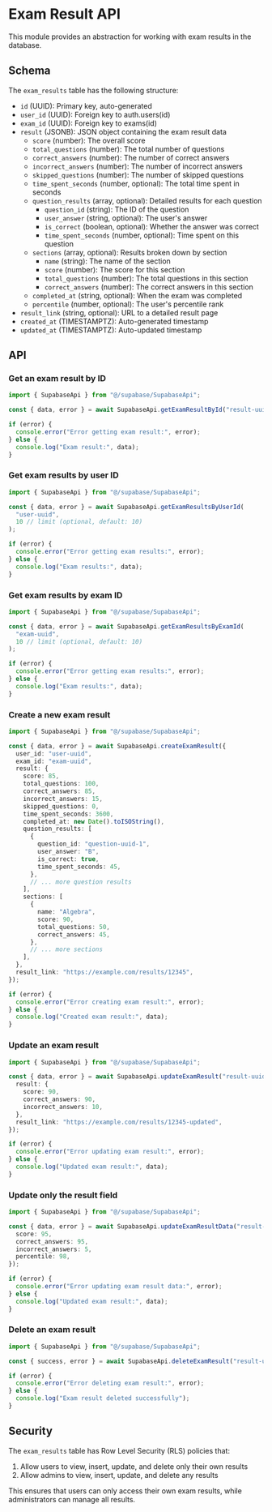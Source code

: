 # Exam Result API

This module provides an abstraction for working with exam results in the database.

## Schema

The `exam_results` table has the following structure:

- `id` (UUID): Primary key, auto-generated
- `user_id` (UUID): Foreign key to auth.users(id)
- `exam_id` (UUID): Foreign key to exams(id)
- `result` (JSONB): JSON object containing the exam result data
  - `score` (number): The overall score
  - `total_questions` (number): The total number of questions
  - `correct_answers` (number): The number of correct answers
  - `incorrect_answers` (number): The number of incorrect answers
  - `skipped_questions` (number): The number of skipped questions
  - `time_spent_seconds` (number, optional): The total time spent in seconds
  - `question_results` (array, optional): Detailed results for each question
    - `question_id` (string): The ID of the question
    - `user_answer` (string, optional): The user's answer
    - `is_correct` (boolean, optional): Whether the answer was correct
    - `time_spent_seconds` (number, optional): Time spent on this question
  - `sections` (array, optional): Results broken down by section
    - `name` (string): The name of the section
    - `score` (number): The score for this section
    - `total_questions` (number): The total questions in this section
    - `correct_answers` (number): The correct answers in this section
  - `completed_at` (string, optional): When the exam was completed
  - `percentile` (number, optional): The user's percentile rank
- `result_link` (string, optional): URL to a detailed result page
- `created_at` (TIMESTAMPTZ): Auto-generated timestamp
- `updated_at` (TIMESTAMPTZ): Auto-updated timestamp

## API

### Get an exam result by ID

```typescript
import { SupabaseApi } from "@/supabase/SupabaseApi";

const { data, error } = await SupabaseApi.getExamResultById("result-uuid");

if (error) {
  console.error("Error getting exam result:", error);
} else {
  console.log("Exam result:", data);
}
```

### Get exam results by user ID

```typescript
import { SupabaseApi } from "@/supabase/SupabaseApi";

const { data, error } = await SupabaseApi.getExamResultsByUserId(
  "user-uuid",
  10 // limit (optional, default: 10)
);

if (error) {
  console.error("Error getting exam results:", error);
} else {
  console.log("Exam results:", data);
}
```

### Get exam results by exam ID

```typescript
import { SupabaseApi } from "@/supabase/SupabaseApi";

const { data, error } = await SupabaseApi.getExamResultsByExamId(
  "exam-uuid",
  10 // limit (optional, default: 10)
);

if (error) {
  console.error("Error getting exam results:", error);
} else {
  console.log("Exam results:", data);
}
```

### Create a new exam result

```typescript
import { SupabaseApi } from "@/supabase/SupabaseApi";

const { data, error } = await SupabaseApi.createExamResult({
  user_id: "user-uuid",
  exam_id: "exam-uuid",
  result: {
    score: 85,
    total_questions: 100,
    correct_answers: 85,
    incorrect_answers: 15,
    skipped_questions: 0,
    time_spent_seconds: 3600,
    completed_at: new Date().toISOString(),
    question_results: [
      {
        question_id: "question-uuid-1",
        user_answer: "B",
        is_correct: true,
        time_spent_seconds: 45,
      },
      // ... more question results
    ],
    sections: [
      {
        name: "Algebra",
        score: 90,
        total_questions: 50,
        correct_answers: 45,
      },
      // ... more sections
    ],
  },
  result_link: "https://example.com/results/12345",
});

if (error) {
  console.error("Error creating exam result:", error);
} else {
  console.log("Created exam result:", data);
}
```

### Update an exam result

```typescript
import { SupabaseApi } from "@/supabase/SupabaseApi";

const { data, error } = await SupabaseApi.updateExamResult("result-uuid", {
  result: {
    score: 90,
    correct_answers: 90,
    incorrect_answers: 10,
  },
  result_link: "https://example.com/results/12345-updated",
});

if (error) {
  console.error("Error updating exam result:", error);
} else {
  console.log("Updated exam result:", data);
}
```

### Update only the result field

```typescript
import { SupabaseApi } from "@/supabase/SupabaseApi";

const { data, error } = await SupabaseApi.updateExamResultData("result-uuid", {
  score: 95,
  correct_answers: 95,
  incorrect_answers: 5,
  percentile: 98,
});

if (error) {
  console.error("Error updating exam result data:", error);
} else {
  console.log("Updated exam result:", data);
}
```

### Delete an exam result

```typescript
import { SupabaseApi } from "@/supabase/SupabaseApi";

const { success, error } = await SupabaseApi.deleteExamResult("result-uuid");

if (error) {
  console.error("Error deleting exam result:", error);
} else {
  console.log("Exam result deleted successfully");
}
```

## Security

The `exam_results` table has Row Level Security (RLS) policies that:

1. Allow users to view, insert, update, and delete only their own results
2. Allow admins to view, insert, update, and delete any results

This ensures that users can only access their own exam results, while administrators can manage all results.
